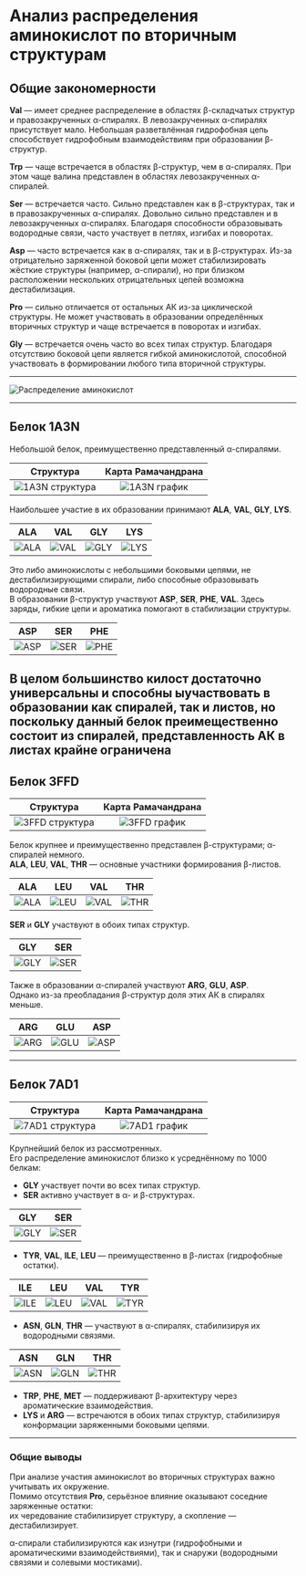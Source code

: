# Анализ распределения аминокислот по вторичным структурам

## Общие закономерности

**Val** — имеет среднее распределение в областях β-складчатых структур и правозакрученных α-спиралях. В левозакрученных α-спиралях присутствует мало. Небольшая разветвлённая гидрофобная цепь способствует гидрофобным взаимодействиям при образовании β-структур.  

**Trp** — чаще встречается в областях β-структур, чем в α-спиралях. При этом чаще валина представлен в областях левозакрученных α-спиралей.  

**Ser** — встречается часто. Сильно представлен как в β-структурах, так и в правозакрученных α-спиралях. Довольно сильно представлен и в левозакрученных α-спиралях. Благодаря способности образовывать водородные связи, часто участвует в петлях, изгибах и поворотах.  

**Asp** — часто встречается как в α-спиралях, так и в β-структурах. Из-за отрицательно заряженной боковой цепи может стабилизировать жёсткие структуры (например, α-спирали), но при близком расположении нескольких отрицательных цепей возможна дестабилизация.  

**Pro** — сильно отличается от остальных АК из-за циклической структуры. Не может участвовать в образовании определённых вторичных структур и чаще встречается в поворотах и изгибах.  

**Gly** — встречается очень часто во всех типах структур. Благодаря отсутствию боковой цепи является гибкой аминокислотой, способной участвовать в формировании любого типа вторичной структуры.  

---

![Распределение аминокислот](https://github.com/Kashitza/prac/blob/main/prac_4/ALL_1000.png)

---

## Белок **1A3N**

Небольшой белок, преимущественно представленный α-спиралями.

| Структура | Карта Рамачандрана |
|:-----------:|:------------------:|
| ![1A3N структура](https://github.com/Kashitza/prac/blob/main/prac_4/1a3n_structure.png) | ![1A3N график](https://github.com/Kashitza/prac/blob/main/prac_4/1a3n.png) |

Наибольшее участие в их образовании принимают **ALA**, **VAL**, **GLY**, **LYS**.

| ALA | VAL | GLY | LYS |
|:----:|:----:|:----:|:----:|
| ![ALA](https://github.com/Kashitza/prac/blob/main/prac_4/ramachandran_1A3N_ALA.png) | ![VAL](https://github.com/Kashitza/prac/blob/main/prac_4/ramachandran_1A3N_VAL.png) | ![GLY](https://github.com/Kashitza/prac/blob/main/prac_4/ramachandran_1A3N_GLY.png) | ![LYS](https://github.com/Kashitza/prac/blob/main/prac_4/ramachandran_1A3N_LYS.png) |

Это либо аминокислоты с небольшими боковыми цепями, не дестабилизирующими спирали, либо способные образовывать водородные связи.  
В образовании β-структур участвуют **ASP**, **SER**, **PHE**, **VAL**. Здесь заряды, гибкие цепи и ароматика помогают в стабилизации структуры.

| ASP | SER | PHE |
|:----:|:----:|:----:|
| ![ASP](https://github.com/Kashitza/prac/blob/main/prac_4/ramachandran_1A3N_ASP.png) | ![SER](https://github.com/Kashitza/prac/blob/main/prac_4/ramachandran_1A3N_SER.png) | ![PHE](https://github.com/Kashitza/prac/blob/main/prac_4/ramachandran_1A3N_PHE.png) |

В целом большинство килост достаточно универсальны и способны ыучаствовать в образовании как спиралей, так и листов, но поскольку данный белок преимещественно состоит из спиралей, представленность АК в листах крайне ограничена
---

## Белок **3FFD**

| Структура | Карта Рамачандрана |
|:-----------:|:------------------:|
| ![3FFD структура](https://github.com/Kashitza/prac/blob/main/prac_4/3ffd_structure.png) | ![3FFD график](https://github.com/Kashitza/prac/blob/main/prac_4/3ffd.png) |

Белок крупнее и преимущественно представлен β-структурами; α-спиралей немного.  
**ALA**, **LEU**, **VAL**, **THR**  — основные участники формирования β-листов.  

| ALA | LEU | VAL | THR |
|:----:|:----:|:----:|:----:|
| ![ALA](https://github.com/Kashitza/prac/blob/main/prac_4/ramachandran_3ffd_ALA.png) | ![LEU](https://github.com/Kashitza/prac/blob/main/prac_4/ramachandran_3ffd_LEU.png) | ![VAL](https://github.com/Kashitza/prac/blob/main/prac_4/ramachandran_3ffd_VAL.png) | ![THR](https://github.com/Kashitza/prac/blob/main/prac_4/ramachandran_3ffd_THR.png) |


**SER** и **GLY** участвуют в обоих типах структур.

| GLY | SER |
|:----:|:----:|
| ![GLY](https://github.com/Kashitza/prac/blob/main/prac_4/ramachandran_3ffd_GLY.png) | ![SER](https://github.com/Kashitza/prac/blob/main/prac_4/ramachandran_3ffd_SER.png) |

Также в образовании α-спиралей участвуют **ARG**, **GLU**, **ASP**.  
Однако из-за преобладания β-структур доля этих АК в спиралях меньше.

| ARG | GLU | ASP |
|:----:|:----:|:----:|
| ![ARG](https://github.com/Kashitza/prac/blob/main/prac_4/ramachandran_3ffd_ARG.png) | ![GLU](https://github.com/Kashitza/prac/blob/main/prac_4/ramachandran_3ffd_GLU.png) | ![ASP](https://github.com/Kashitza/prac/blob/main/prac_4/ramachandran_3ffd_ASP.png) |

---

## Белок **7AD1**

| Структура | Карта Рамачандрана |
|:-----------:|:------------------:|
| ![7AD1 структура](https://github.com/Kashitza/prac/blob/main/prac_4/7ad1_structure.png) | ![7AD1 график](https://github.com/Kashitza/prac/blob/main/prac_4/7ad1.png) |

Крупнейший белок из рассмотренных.  
Его распределение аминокислот близко к усреднённому по 1000 белкам:

- **GLY** участвует почти во всех типах структур.  
- **SER** активно участвует в α- и β-структурах.

| GLY | SER |
|:----:|:----:|
| ![GLY](https://github.com/Kashitza/prac/blob/main/prac_4/ramachandran_7ad1_GLY.png) | ![SER](https://github.com/Kashitza/prac/blob/main/prac_4/ramachandran_7ad1_SER.png) |


- **TYR**, **VAL**, **ILE**, **LEU** — преимущественно в β-листах (гидрофобные остатки).  

| ILE | LEU | VAL | TYR |
|:----:|:----:|:----:|:----:|
| ![ILE](https://github.com/Kashitza/prac/blob/main/prac_4/ramachandran_7ad1_ALA.png) | ![LEU](https://github.com/Kashitza/prac/blob/main/prac_4/ramachandran_7ad1_LEU.png) | ![VAL](https://github.com/Kashitza/prac/blob/main/prac_4/ramachandran_7ad1_VAL.png) | ![TYR](https://github.com/Kashitza/prac/blob/main/prac_4/ramachandran_7ad1_TYR.png) |


- **ASN**, **GLN**, **THR** — участвуют в α-спиралях, стабилизируя их водородными связями.  

| ASN | GLN | THR |
|:----:|:----:|:----:|
| ![ASN](https://github.com/Kashitza/prac/blob/main/prac_4/ramachandran_7ad1_ASN.png) | ![GLN](https://github.com/Kashitza/prac/blob/main/prac_4/ramachandran_7ad1_GLN.png) | ![THR](https://github.com/Kashitza/prac/blob/main/prac_4/ramachandran_7ad1_THR.png) |

- **TRP**, **PHE**, **MET** — поддерживают β-архитектуру через ароматические взаимодействия.  
- **LYS** и **ARG** — встречаются в обоих типах структур, стабилизируя конформации заряженными боковыми цепями.  

---

### Общие выводы

При анализе участия аминокислот во вторичных структурах важно учитывать их окружение.  
Помимо отсутствия **Pro**, серьёзное влияние оказывают соседние заряженные остатки:  
их чередование стабилизирует структуру, а скопление — дестабилизирует.  

α-спирали стабилизируются как изнутри (гидрофобными и ароматическими взаимодействиями), так и снаружи (водородными связями и солевыми мостиками).
